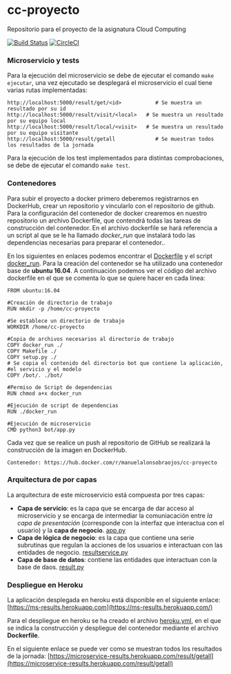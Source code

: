# cc-proyecto
Repositorio para el proyecto de la asignatura Cloud Computing

[![Build Status](https://travis-ci.org/manuelalonsobraojos/cc-proyecto.svg?branch=master)](https://travis-ci.org/manuelalonsobraojos/cc-proyecto) [![CircleCI](https://circleci.com/gh/manuelalonsobraojos/cc-proyecto.svg?style=svg)](https://circleci.com/gh/manuelalonsobraojos/cc-proyecto) 

### Microservicio y tests
Para la ejecución del microservicio se debe de ejecutar el comando ```make ejecutar```, una vez ejecutado se desplegará el microservicio el cual tiene varias rutas implementadas:
```
http://localhost:5000/result/get/<id>           # Se muestra un resultado por su id 
http://localhost:5000/result/visit/<local>   # Se muestra un resultado por su equipo local
http://localhost:5000/result/local/<visit>   # Se muestra un resultado por su equipo visitante
http://localhost:5000/result/getall             # Se muestran todos los resultados de la jornada
```

Para la ejecución de los test implementados para distintas comprobaciones, se debe de ejecutar el comando ```make test```.

### Contenedores
Para subir el proyecto a docker primero deberemos registrarnos en DockerHub, crear un repositorio y vincularlo con el repositorio de github. Para la configuración del contenedor de docker crearemos en nuestro repositorio un archivo Dockerfile, que contendrá todas las tareas de construcción del contenedor. En el archivo dockerfile se hará referencia a un script al que se le ha llamado *docker_run* que instalará todo las dependencias necesarias para preparar el contenedor..

En los siguientes en enlaces podemos encontrar el [Dockerfile](https://github.com/manuelalonsobraojos/cc-proyecto/blob/master/Dockerfile) y el script [docker_run](https://github.com/manuelalonsobraojos/cc-proyecto/blob/master/docker_run). Para la creación del contenedor se ha utilizado una contenedor base de **ubuntu 16.04**. A continuación podemos ver el código del archivo dockerfile en el que se comenta lo que se quiere hacer en cada linea:
```
FROM ubuntu:16.04

#Creación de directorio de trabajo
RUN mkdir -p /home/cc-proyecto

#Se establece un directorio de trabajo
WORKDIR /home/cc-proyecto

#Copia de archivos necesarios al directorio de trabajo
COPY docker_run ./
COPY Makefile ./
COPY setup.py ./
# Se copia el contenido del directorio bot que contiene la aplicación, 
#el servicio y el modelo
COPY /bot/. ./bot/

#Permiso de Script de dependencias
RUN chmod a+x docker_run

#Ejecución de script de dependencias
RUN ./docker_run

#Ejecución de microservicio
CMD python3 bot/app.py
```

Cada vez que se realice un push al repositorio de GitHub se realizará la construcción de la imagen en DockerHub.
```
Contenedor: https://hub.docker.com/r/manuelalonsobraojos/cc-proyecto
```

### Arquitectura de por capas

La arquitectura de este microservicio está compuesta por tres capas:
* **Capa de servicio**: es la capa que se encarga de dar acceso al microservicio y se encarga de intermediar la comuniacación entre *la capa de presentación* (corresponde con la interfaz que interactua con el usuario) y la **capa de negocio**. [app.py](https://github.com/manuelalonsobraojos/cc-proyecto/blob/master/bot/app.py)
* **Capa de lógica de negocio**: es la capa que contiene una serie subrutinas que regulan la acciones de los usuarios e interactuan con las entidades de negocio. [resultservice.py](https://github.com/manuelalonsobraojos/cc-proyecto/blob/master/bot/service/ResultService.py)
* **Capa de base de datos**: contiene las entidades que interactuan con la base de daos. [result.py](https://github.com/manuelalonsobraojos/cc-proyecto/blob/master/bot/model/Result.py)
 
### Despliegue en Heroku
La aplicación desplegada en heroku está disponible en el siguiente enlace:
[https://ms-results.herokuapp.com](https://ms-results.herokuapp.com/)

Para el despliegue en heroku se ha creado el archivo [heroku.yml](https://github.com/manuelalonsobraojos/cc-proyecto/blob/master/heroku.yml), en el que se indica la construcción y despliegue del contenedor mediante el archivo **Dockerfile**.

En el siguiente enlace se puede ver como se muestran todos los resultados de la jornada: [https://microservice-results.herokuapp.com/result/getall](https://microservice-results.herokuapp.com/result/getall)


